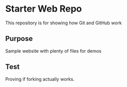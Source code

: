 # Starter Web Repo

This repository is for showing how Git and GitHub work

## Purpose

Sample website with plenty of files for demos

## Test

Proving if forking actually works.
